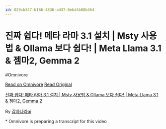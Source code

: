 ```yaml
---
id: 029cb347-b186-4836-ad37-0ebd4b88b464
---
```


# 진짜 쉽다! 메타 라마 3.1 설치 | Msty 사용법 & Ollama 보다 쉽다! | Meta Llama 3.1 & 젬마2, Gemma 2
#Omnivore
 
[Read on Omnivore](https://omnivore.app/me/https-youtube-com-watch-v-5-u-sb-oa-uoe-e-1910a853c93)
[Read Original](https://youtube.com/watch?v=5uSbOa_uoeE)
 
[진짜 쉽다! 메타 라마 3.1 설치 | Msty 사용법 & Ollama 보다 쉽다! | Meta Llama 3.1 & 젬마2, Gemma 2](https://youtube.com/watch?v=5uSbOa%5FuoeE)

By [감자나라ai](https://www.youtube.com/@%EA%B0%90%EC%9E%90%EB%82%98%EB%9D%BCai)

\* Omnivore is preparing a transcript for this video
